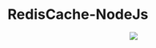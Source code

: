 # RedisCache-NodeJs


<div align="center">
    <img src="https://programmerfriend.com/img/content/robust-boot_status-quo.png" </img> 
</div>
